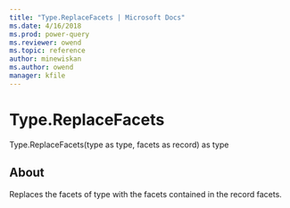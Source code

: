 ```yaml
---
title: "Type.ReplaceFacets | Microsoft Docs"
ms.date: 4/16/2018
ms.prod: power-query
ms.reviewer: owend
ms.topic: reference
author: minewiskan
ms.author: owend
manager: kfile
---
```

# Type.ReplaceFacets
Type.ReplaceFacets(type as type, facets as record) as type  
  
## About  
Replaces the facets of type with the facets contained in the record facets.  
  
